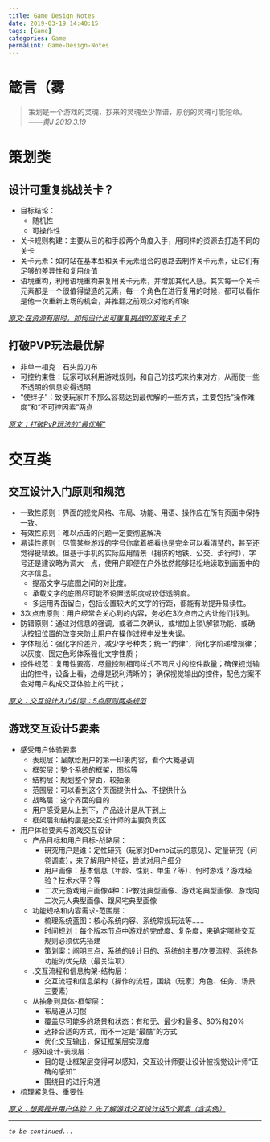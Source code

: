```yaml
---
title: Game Design Notes
date: 2019-03-19 14:40:15
tags: [Game]
categories: Game
permalink: Game-Design-Notes
---
```


# 箴言（雾  
>策划是一个游戏的灵魂，抄来的灵魂至少靠谱，原创的灵魂可能短命。  
*——黄J  2019.3.19*  


# 策划类  
## 设计可重复挑战关卡？  
- 目标结论：
    + 随机性
    + 可操作性
- 关卡规则构建：主要从目的和手段两个角度入手，用同样的资源去打造不同的关卡
- 关卡元素：如何站在基本型和关卡元素组合的思路去制作关卡元素，让它们有足够的差异性和复用价值
- 语境重构，利用语境重构来复用关卡元素，并增加其代入感。其实每一个关卡元素都是一个很值得塑造的元素，每一个角色在进行复用的时候，都可以看作是他一次重新上场的机会，并推翻之前观众对他的印象

*[原文:在资源有限时，如何设计出可重复挑战的游戏关卡？](https://mp.weixin.qq.com/s/U_GsdgAwVrfEUoa6dodYYQ)*  

## 打破PVP玩法最优解  
- 非单一相克：石头剪刀布
- 可控约束性：玩家可以利用游戏规则，和自己的技巧来约束对方，从而使一些不透明的信息变得透明
- “使绊子”：致使玩家并不那么容易达到最优解的一些方式，主要包括“操作难度”和“不可控因素”两点

*[原文：打破PvP玩法的“最优解”](https://mp.weixin.qq.com/s/uPGrfLwlzHhmIfOkMq8-Yg)*


# 交互类
## 交互设计入门原则和规范  
- 一致性原则：界面的视觉风格、布局、功能、用语、操作应在所有页面中保持一致。
- 有效性原则：难以点击的问题一定要彻底解决
- 易读性原则：尽管某些游戏的字号你拿着细看也是完全可以看清楚的，甚至还觉得挺精致。但基于手机的实际应用情景（拥挤的地铁、公交、步行时），字号还是建议略为调大一点，使用户即便在户外依然能够轻松地读取到画面中的文字信息。
    + 提高文字与底图之间的对比度。
    + 承载文字的底图尽可能不设置透明度或较低透明度。
    + 多运用界面留白，包括设置较大的文字的行距，都能有助提升易读性。
- 3次点击原则：用户经常会关心到的内容，务必在3次点击之内让他们找到。
- 防错原则：通过对信息的强调，或者二次确认，或增加上锁\解锁功能，或确认按钮位置的改变来防止用户在操作过程中发生失误。
- 字体规范：强化字阶差异，减少字号种类；统一“韵律”，简化字阶递增规律；以灰度、固定色彩体系强化文字性质；
- 控件规范：复用性要高，尽量控制相同样式不同尺寸的控件数量；确保视觉输出的控件，设备上看，边缘是锐利清晰的； 确保视觉输出的控件，配色方案不会对用户构成交互体验上的干扰；

*[原文：交互设计入门引导：5点原则两条规范](https://mp.weixin.qq.com/s/euhqs07p1-AefQrCHqzA5A)*  

## 游戏交互设计5要素  
- 感受用户体验要素
    + 表现层：呈献给用户的第一印象内容，看个大概基调
    + 框架层：整个系统的框架，图标等
    + 结构层：规划整个界面，较抽象
    + 范围层：可以看到这个页面提供什么、不提供什么
    + 战略层：这个界面的目的
    + 用户感受是从上到下，产品设计是从下到上
    + 框架层和结构层是交互设计师的主要负责区
- 用户体验要素与游戏交互设计
    + 产品目标和用户目标-战略层：
        * 研究用户是谁：定性研究（玩家对Demo试玩的意见）、定量研究（问卷调查），来了解用户特征，尝试对用户细分
        * 用户画像：基本信息（年龄、性别、单生？等）、何时游戏？游戏经验？技术水平？等
        * 二次元游戏用户画像4种：IP教徒典型画像、游戏宅典型画像、游戏向二次元人典型画像、跟风宅典型画像
    + 功能规格和内容需求-范围层：
        * 梳理系统蓝图：核心系统内容、系统常规玩法等……
        * 时间规划：每个版本节点中游戏的完成度、复杂度，来确定哪些交互规则必须优先搭建
        * 策划案：阐明三点，系统的设计目的、系统的主要/次要流程、系统各功能的优先级（最关注项）
    + .交互流程和信息构架-结构层：
        * 交互流程和信息架构（操作的流程，围绕（玩家）角色、任务、场景三要素）
    + 从抽象到具体-框架层：
        * 布局遵从习惯
        * 覆盖尽可能多的场景和状态：有和无、最少和最多、80%和20%
        * 选择合适的方式，而不一定是“最酷”的方式
        * 优化交互输出，保证框架层实现度
    + 感知设计-表现层：
        * 目的是让框架层变得可以感知，交互设计师要让设计被视觉设计师“正确的感知”
        * 围绕目的进行沟通
- 梳理紧急性、重要性

*[原文：想要提升用户体验？ 先了解游戏交互设计这5个要素（含实例）](https://mp.weixin.qq.com/s/7t_WHdJljuOAu4YA6SnMtA)*  

---
*`to be continued...`*  
